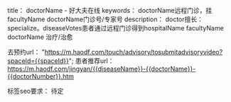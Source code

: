 title： doctorName - 好大夫在线
keywords： doctorName远程门诊，挂facultyName doctorName门诊号/专家号
description： doctor擅长：specialize。diseaseVotes患者通过远程门诊得到hospitalName facultyName doctorName 治疗/治愈

去预约url：
"https://m.haodf.com/touch/advisory/tosubmitadvisoryvideo?spaceId={{spaceId}}";
患者推荐url：
https://m.haodf.com/jingyan/{{diseaseName}}-{{doctorName}}-{{doctorNumber}}.htm


标签seo要求： 待定